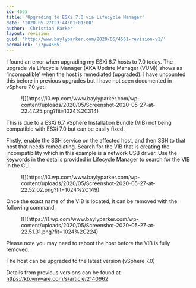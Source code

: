 ```yaml
---
id: 4565
title: 'Upgrading to ESXi 7.0 via Lifecycle Manager'
date: '2020-05-27T23:44:01+01:00'
author: 'Christian Parker'
layout: revision
guid: 'http://www.baylyparker.com/2020/05/4561-revision-v1/'
permalink: '/?p=4565'
---
```


I found an error when upgrading my ESXi 6.7 hosts to 7.0 today. The upgrade via Lifecycle Manager (AKA Update Manager (VUM)) shows as ‘incompatible’ when the host is remediated (upgraded). I have uncounted this before in previous upgrades but I have not seen documented in vSphere 7.0 yet.

<figure class="wp-block-image size-large">![](https://i0.wp.com/www.baylyparker.com/wp-content/uploads/2020/05/Screenshot-2020-05-27-at-22.47.25.png?fit=1024%2C314)</figure>This is due to a ESXi 6.7 vSphere Installation Bundle (VIB) not being compatible with ESXi 7.0 but can be easily fixed.

Firstly, enable the SSH service on the affected host, and then SSH to that host that needs remediating. Search for the VIB that is creating the incompatibility which in this example is a network USB driver. Use the keywords in the details provided in Lifecycle Manager to search for the VIB in the CLI.

<figure class="wp-block-image size-large">![](https://i0.wp.com/www.baylyparker.com/wp-content/uploads/2020/05/Screenshot-2020-05-27-at-22.52.02.png?fit=1024%2C149)</figure>Once the exact name of the VIB is located, it can be removed with the following command:

<figure class="wp-block-image size-large">![](https://i1.wp.com/www.baylyparker.com/wp-content/uploads/2020/05/Screenshot-2020-05-27-at-22.51.31.png?fit=1024%2C224)</figure>Please note you may need to reboot the host before the VIB is fully removed.

The host can be upgraded to the latest version (vSphere 7.0)

Details from previous versions can be found at <https://kb.vmware.com/s/article/2140962>